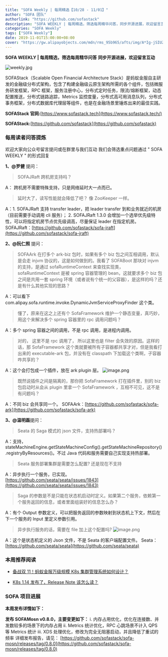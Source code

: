 ```yaml
---
title: "SOFA Weekly | 每周精选【10/28 - 11/01】"
author: "SOFA 团队"
authorlink: "https://github.com/sofastack"
description: "SOFA WEEKLY | 每周精选，筛选每周精华问答，同步开源进展，欢迎留言互动。"
categories: "SOFA Weekly"
tags: ["SOFA Weekly"]
date: 2019-11-01T15:00:00+08:00
cover: "https://gw.alipayobjects.com/mdn/rms_95b965/afts/img/A*Ig-jSIUZWx0AAAAAAAAAAAAAARQnAQ"
---
```


**SOFA WEEKLY | 每周精选，筛选每周精华问答**
**同步开源进展，欢迎留言互动**

![weekly.jpg](https://gw.alipayobjects.com/mdn/rms_95b965/afts/img/A*ARgKS6SuU7YAAAAAAAAAAAAAARQnAQ)

SOFAStack（Scalable Open Financial Architecture Stack）是蚂蚁金服自主研发的金融级分布式架构，包含了构建金融级云原生架构所需的各个组件，包括微服务研发框架，RPC 框架，服务注册中心，分布式定时任务，限流/熔断框架，动态配置推送，分布式链路追踪，Metrics 监控度量，分布式高可用消息队列，分布式事务框架，分布式数据库代理层等组件，也是在金融场景里锤炼出来的最佳实践。

**SOFAStack 官网:**[https://www.sofastack.tech](https://www.sofastack.tech/)

**SOFAStack:**[https://github.com/sofastack](https://github.com/sofastack)

### 每周读者问答提炼

欢迎大家向公众号留言提问或在群里与我们互动
我们会筛选重点问题通过 " SOFA WEEKLY " 的形式回复

**1、@罗健** 提问：
> SOFAJRaft 跨机房支持吗？

A： 跨机房不需要特殊支持，只是网络延时大一点而已。

> 延时大了，读写性能就会降低了吧？ 像 ZooKeeper 一样。

A：1. SOFAJRaft 支持 transfer leader，把 leader transfer 到和业务就近的机房（目前需要手动调用 cli 服务）；
2. SOFAJRaft 1.3.0 会增加一个选举优先级特性，可以将指定机房节点优先级调高，尽量保证 leader 在指定机房。
SOFAJRaft：[https://github.com/sofastack/sofa-jraft](https://github.com/sofastack/sofa-jraft)

**2、@阮仁照** 提问：
> SOFAArk 在打多个 ark-biz 包时，如果有多个 biz 包之间互相调用，默认是会走 injvm 协议的，这是如何做到的。我看了 SOFABoot 那块对 injvm 的支持，是通过 sofaRuntimeContext 来查找实现类，sofaRuntimeContext 是被 spring 容器管理的 bean，这就要求多个 biz 包之间是共用一套 spring 环境（或者说有个统一的父容器），是这样的吗？还是有什么其他实现的思路？

A：可以看下 com.alipay.sofa.runtime.invoke.DynamicJvmServiceProxyFinder 这个类。

> 懂了，原来在这之上还有个 SofaFramework 维护一个静态变量，真巧妙，用这个来解决多个 spring 容器里的 rpc 调用问题吗？

A：多个 spring 容器之间的调用，不是 rpc 调用，是进程内调用。

> 对的， 这里不是 rpc 调用了， 所以这里也是 filter 会失效的原因。这样的话，那 SofaFramework 这个类就要被所有子容器都共享才对，但是我看打出来的 executable-ark 包，并没有在 classpath 下加载这个类啊，子容器咋共享的？

A：这个会打包成一个插件，放在 ark plugin 层。
![image.png](https://cdn.nlark.com/yuque/0/2019/png/226702/1572587349035-310c5ab8-b760-411c-86f9-a8f5cc4d5e02.png)

> 既然说插件之间是隔离的，那你把 SofaFramework 打在插件里，别的 biz 包启动时从会从 plugin 里拿一个 SofaFramework ，互相不可见，这不是有问题吗？

A：不同 biz 会共享同一个。
SOFAArk：[https://github.com/sofastack/sofa-ark](https://github.com/sofastack/sofa-ark)

**3、@温明磊**提问：
> Seata 的 Saga 模式的 json 文件，支持热部署吗？

A：支持，stateMachineEngine.getStateMachineConfig().getStateMachineRepository().registryByResources()。不过 Java 代码和服务需要自己实现支持热部署。

> Seata 服务部署集群是需要怎么配置? 还是现在不支持

A：异步执行一个服务，已实现。[https://github.com/seata/seata/issues/1843](https://github.com/seata/seata/issues/1843)

> Saga 的参数是不是只能在状态机启动时定义。如果第二个服务，依赖第一个服务返回的信息，或者里面组装好的信息怎么办？

A：有个 Output 参数定义，可以把服务返回的参数映射到状态机上下文，然后在下一个服务的 Input 里定义参数引用。

> 异步执行服务的话，需要在 file 加上这个配置吗?
> ![image.png](https://cdn.nlark.com/yuque/0/2019/png/226702/1572587563575-07ebc028-b381-421f-822b-0fe39289d7b6.png)

A：这个是状态机定义的 Json 文件，不是 Seata 的客户端配置文件。
Seata：[https://github.com/seata/seata](https://github.com/seata/seata)

### 本周推荐阅读

- [备战双 11！蚂蚁金服万级规模 K8s 集群管理系统如何设计？](/blog/ant-financial-managing-large-scale-kubernetes-clusters/)

- [K8s 1.14 发布了，Release Note 该怎么读？](/blog/k8s-1.14-release-note/)

### SOFA 项目进展

**本周发布详情如下：**

**发布 SOFAMosn v0.8.0，主要变更如下：**
i.  内存占用优化，优化在连接数、并发数较多的场景下的内存占用
ii. Metrics 统计优化，RPC 心跳场景不计入 QPS 等 Metrics 统计
iii. XDS 处理优化，修改为完全无阻塞启动，并且降低了重试的频率
详细发布报告，请见：
[https://github.com/sofastack/sofa-mosn/releases/tag/0.8.0](https://github.com/sofastack/sofa-mosn/releases/tag/0.8.0)
